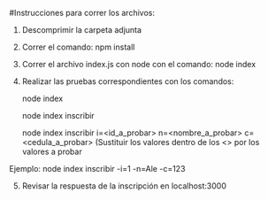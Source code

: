 #Instrucciones para correr los archivos:

 
1) Descomprimir la carpeta adjunta

2) Correr el comando: npm install

3) Correr el archivo index.js con node con el comando: node index

4) Realizar las pruebas correspondientes con los comandos:

	node index

	node index inscribir

	node index inscribir i=<id_a_probar> n=<nombre_a_probar> c=<cedula_a_probar> (Sustituir los valores dentro de los <> por los valores a probar

Ejemplo: node index inscribir -i=1 -n=Ale -c=123

5) Revisar la respuesta de la inscripción en localhost:3000